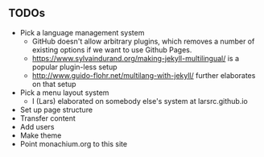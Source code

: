 ## TODOs

* Pick a language management system
  * GitHub doesn't allow arbitrary plugins, which removes a number of existing options if we want to use Github Pages.
  * https://www.sylvaindurand.org/making-jekyll-multilingual/ is a popular plugin-less setup
  * http://www.guido-flohr.net/multilang-with-jekyll/ further elaborates on that setup
* Pick a menu layout system
  * I (Lars) elaborated on somebody else's system at larsrc.github.io
* Set up page structure
* Transfer content
* Add users
* Make theme
* Point monachium.org to this site

